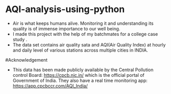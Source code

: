 # AQI-analysis-using-python
* Air is what keeps humans alive. Monitoring it and understanding its quality is of immense importance to our well being.
* I made this project with the help of my batchmates for a college case study .
* The data set contains air quality sata and AQI(Air Quality Index) at hourly and daily level of various stations across multiple cities in INDIA.

#Acknowledgement 
* This data has been made publicly available by the Central Pollution control Board: https://cpcb.nic.in/  which is the official portal of Government of India. They also have a real time monitoring app:
https://app.cpcbccr.com/AQI_India/
